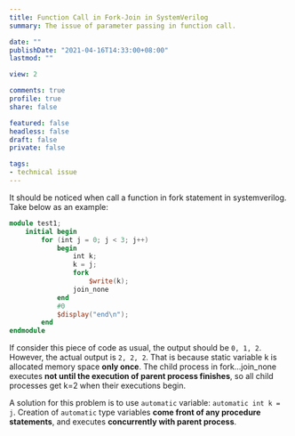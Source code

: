 ```yaml
---
title: Function Call in Fork-Join in SystemVerilog
summary: The issue of parameter passing in function call.

date: ""
publishDate: "2021-04-16T14:33:00+08:00"
lastmod: ""

view: 2

comments: true
profile: true
share: false

featured: false
headless: false
draft: false
private: false

tags:
- technical issue
---
```

It should be noticed when call a function in fork statement in systemverilog. Take below as an example:
```verilog
module test1;
    initial begin
        for (int j = 0; j < 3; j++)
            begin
                int k;
                k = j;
                fork
                    $write(k);
                join_none
            end
            #0
            $display("end\n");
        end
endmodule
```
If consider this piece of code as usual, the output should be `0, 1, 2`. However, the actual output is `2, 2, 2`. That is because static variable k is allocated memory space **only once**. The child process in fork...join_none executes **not until the execution of parent process finishes**, so all child processes get k=2 when their executions begin.

A solution for this problem is to use `automatic` variable: `automatic int k = j`. Creation of `automatic` type variables **come front of any procedure statements**, and executes **concurrently with parent process**.